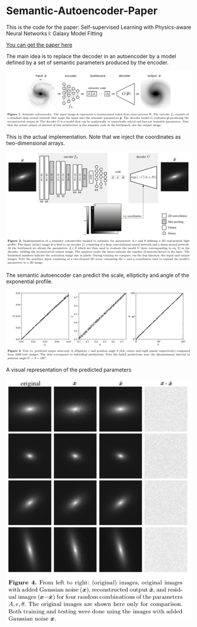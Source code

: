 # Semantic-Autoencoder-Paper
This is the code for the paper: Self-supervised Learning with Physics-aware Neural Networks I: Galaxy Model Fitting


[You can get the paper here](https://arxiv.org/abs/1907.03957)


The main idea is to replace the decoder in an autoencoder by a model defined by a set of semantic parameters produced by the encoder.

![picture](images/figure-1.png)


This is the actual implementation. Note that we inject the coordinates as two-dimensional arrays.

![picture](images/figure-2.png)


The semantic autoencoder can predict the scale, ellipticity and angle of the exponential profile.

![picture](images/figure-3.png)


A visual representation of the predicted parameters

![picture](images/figure-4.png)







